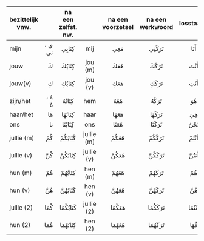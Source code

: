 |bezittelijk vnw.||na een zelfst. nw.||na een voorzetsel|na een werkwoord|losstaand|
|----------------|------:|:----------------:|:--------:|:---------------:|:--------------:|:-------:|
|mijn|ي ، ني|كِتَابِي|mij|مَعِي|تَرَكَنِي|أَنَا|
|jouw|كَ|كِتَابُكَ|jou (m)|هَعَكَ|تَرَكَكَ|أَنْتَ|
|jouw(v)|كِ|كِتَابُكِ|jou (v)|هَعَكِ|تَرَكَكِ|أَنْتِ|
|zijn/het|ﻪُ ، هُ|كِتَابُهُ|hem|هَعَهُ|تَرَكَهُ|هُوَ|
|haar/het|هَا|كِتَابُهَا|haar|هَعَهَا|تَرَكَهَا|هِيَ|
|ons|نا|كِتَابُنَا|ons|هَعَنَا|تَرَكَنَا|نَحْنُ|
|jullie (m)|كُمْ|كَتَابُكُمْ|jullie (m)|هَعَكُمْ|تَرَكَكُمْ|أنْتُمْ|
|jullie (v)|كُنَّ|كِتَابُكُنَّ|jullie (v)|هَعَكُنَّ|تَرَكَكُنَّ|أَنتُنَّ|
|hun (m)|هُمْ|كِتَابُهُمْ|hen (m)|هَعَهُمْ|تَرَكَهُمْ|هُمْ|
|hun (v)|هُنَّ|كَتَابُهُنَّ|hen (v)|هَعَهُنَّ|تَرَكَهُنَّ|هُنَّ|
|jullie (2)|كُمَا|كَتَابُكُمَا|jullie (2)|هَعَكُمَا|تَرَكَكُمَا|أنْتُمَا|
|hun (2)|هُمَا|كِتَابُهُمَا|hen (2)|هَعَهُمَا|تَرَكَهُمَا|فُهَا|
